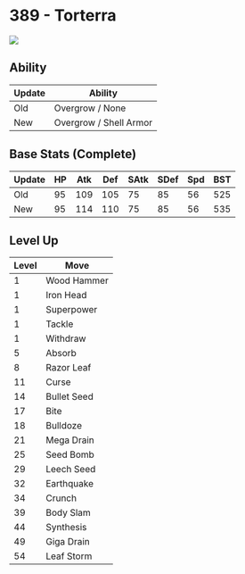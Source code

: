 # 389 - Torterra
![][389]

## Ability

Update | Ability
---    | ---
Old    | Overgrow / None
New    | Overgrow / Shell Armor

## Base Stats (Complete)

Update | HP | Atk | Def | SAtk | SDef | Spd | BST
---    | ---| --- | --- | ---  | ---  | --- | ---
Old    | 95 |  109 |  105 |  75  |  85  |  56  |  525
New    | 95 |  114 |  110 |  75  |  85  |  56  |  535

## Level Up

Level | Move
---   | ---
  1   | Wood Hammer
  1   | Iron Head
  1   | Superpower
  1   | Tackle
  1   | Withdraw
  5   | Absorb
  8   | Razor Leaf
 11   | Curse
 14   | Bullet Seed
 17   | Bite
 18   | Bulldoze
 21   | Mega Drain
 25   | Seed Bomb
 29   | Leech Seed
 32   | Earthquake
 34   | Crunch
 39   | Body Slam
 44   | Synthesis
 49   | Giga Drain
 54   | Leaf Storm

[389]: ../img/pokemon/389.png
